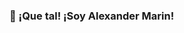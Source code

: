 ### 👋 ¡Que tal! ¡Soy Alexander Marin!

<!--
**CodingMarin/codingmarin** is a ✨ _special_ ✨ repository because its `README.md` (this file) appears on your GitHub profile.

I started as a data engineer due to my Mathematics background, and then concentrated on web development, working for small and medium-sized companies. Lately, I have been working in international SCRUM teams and mentoring others.
-->
